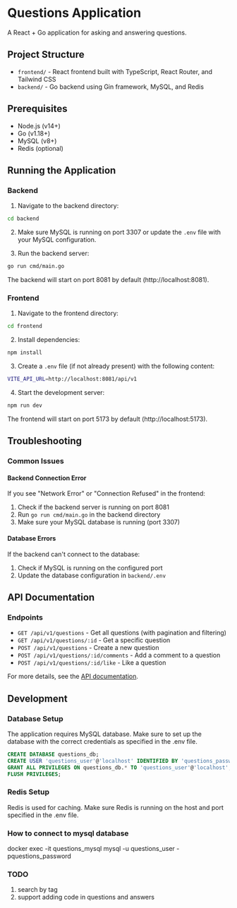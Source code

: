 # Questions Application

A React + Go application for asking and answering questions.

## Project Structure
- `frontend/` - React frontend built with TypeScript, React Router, and Tailwind CSS
- `backend/` - Go backend using Gin framework, MySQL, and Redis

## Prerequisites
- Node.js (v14+)
- Go (v1.18+)
- MySQL (v8+)
- Redis (optional)

## Running the Application

### Backend

1. Navigate to the backend directory:
```bash
cd backend
```

2. Make sure MySQL is running on port 3307 or update the `.env` file with your MySQL configuration.

3. Run the backend server:
```bash
go run cmd/main.go
```

The backend will start on port 8081 by default (http://localhost:8081).

### Frontend

1. Navigate to the frontend directory:
```bash
cd frontend
```

2. Install dependencies:
```bash
npm install
```

3. Create a `.env` file (if not already present) with the following content:
```bash
VITE_API_URL=http://localhost:8081/api/v1
```

4. Start the development server:
```bash
npm run dev
```

The frontend will start on port 5173 by default (http://localhost:5173).

## Troubleshooting

### Common Issues

#### Backend Connection Error
If you see "Network Error" or "Connection Refused" in the frontend:
1. Check if the backend server is running on port 8081
2. Run `go run cmd/main.go` in the backend directory
3. Make sure your MySQL database is running (port 3307)

#### Database Errors
If the backend can't connect to the database:
1. Check if MySQL is running on the configured port
2. Update the database configuration in `backend/.env`

## API Documentation

### Endpoints

- `GET /api/v1/questions` - Get all questions (with pagination and filtering)
- `GET /api/v1/questions/:id` - Get a specific question
- `POST /api/v1/questions` - Create a new question
- `POST /api/v1/questions/:id/comments` - Add a comment to a question
- `POST /api/v1/questions/:id/like` - Like a question

For more details, see the [API documentation](./backend/docs/api.md).

## Development

### Database Setup

The application requires MySQL database. Make sure to set up the database with the correct credentials as specified in the .env file.

```sql
CREATE DATABASE questions_db;
CREATE USER 'questions_user'@'localhost' IDENTIFIED BY 'questions_password';
GRANT ALL PRIVILEGES ON questions_db.* TO 'questions_user'@'localhost';
FLUSH PRIVILEGES;
```

### Redis Setup

Redis is used for caching. Make sure Redis is running on the host and port specified in the .env file.



### How to connect to mysql database 
docker exec -it questions_mysql mysql -u questions_user -pquestions_password


### TODO
1. search by tag 
2. support adding code in questions and answers 